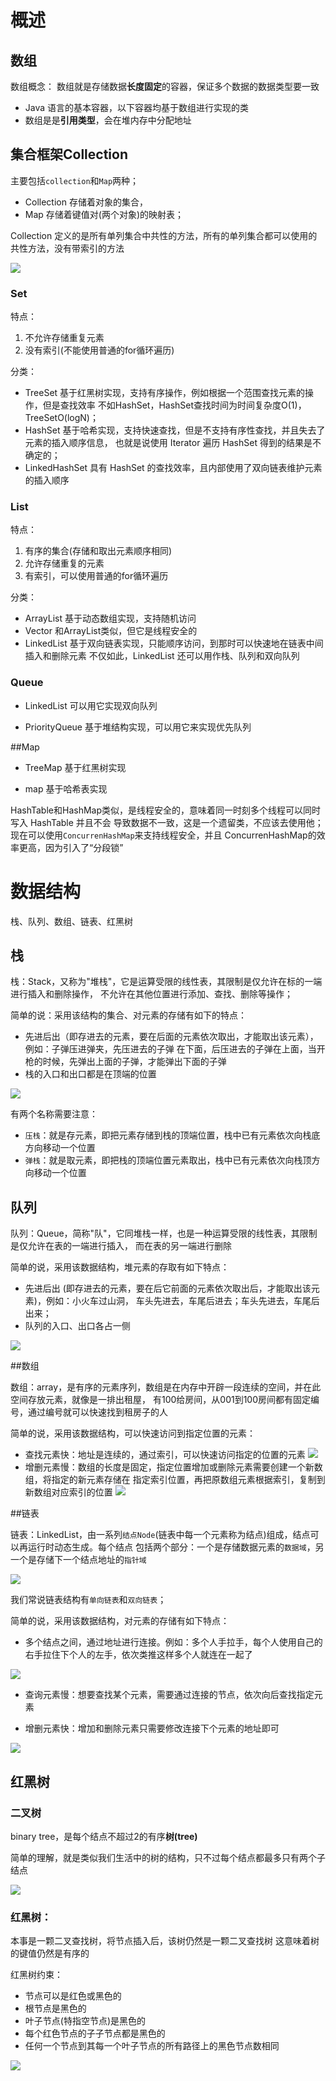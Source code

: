 # 概述
## 数组

数组概念： 数组就是存储数据**长度固定**的容器，保证多个数据的数据类型要一致
- Java 语言的基本容器，以下容器均基于数组进行实现的类
- 数组是是**引用类型**，会在堆内存中分配地址

## 集合框架Collection
  主要包括`collection`和`Map`两种；
 - Collection 存储着对象的集合，
 - Map 存储着键值对(两个对象)的映射表；
	
  Collection
定义的是所有单列集合中共性的方法，所有的单列集合都可以使用的共性方法，没有带索引的方法
	
![](img/01_集合框架介绍.bmp)

### Set
			
特点：
1) 不允许存储重复元素 
2) 没有索引(不能使用普通的for循环遍历)

分类：

-	TreeSet 基于红黑树实现，支持有序操作，例如根据一个范围查找元素的操作，但是查找效率
不如HashSet，HashSet查找时间为时间复杂度O(1)，TreeSetO(logN)；
- HashSet 基于哈希实现，支持快速查找，但是不支持有序性查找，并且失去了元素的插入顺序信息，
也就是说使用 Iterator 遍历 HashSet 得到的结果是不确定的；
- LinkedHashSet 具有 HashSet 的查找效率，且内部使用了双向链表维护元素的插入顺序

### List
			
特点：
1) 有序的集合(存储和取出元素顺序相同) 
2) 允许存储重复的元素 
3) 有索引，可以使用普通的for循环遍历

分类：					
- ArrayList 基于动态数组实现，支持随机访问
- Vector 和ArrayList类似，但它是线程安全的
- LinkedList 基于双向链表实现，只能顺序访问，到那时可以快速地在链表中间插入和删除元素
	不仅如此，LinkedList 还可以用作栈、队列和双向队列
		
### Queue
		
- LinkedList 可以用它实现双向队列
			
- PriorityQueue 基于堆结构实现，可以用它来实现优先队列
		
##Map
			
- TreeMap 基于红黑树实现
			
- map 基于哈希表实现
			
HashTable和HashMap类似，是线程安全的，意味着同一时刻多个线程可以同时写入 HashTable 并且不会
导致数据不一致，这是一个遗留类，不应该去使用他；现在可以使用`ConcurrenHashMap`来支持线程安全，并且
ConcurrenHashMap的效率更高，因为引入了“分段锁”

# 数据结构

栈、队列、数组、链表、红黑树
	
## 栈
	
栈：Stack，又称为"堆栈"，它是运算受限的线性表，其限制是仅允许在标的一端进行插入和删除操作，
不允许在其他位置进行添加、查找、删除等操作；

简单的说：采用该结构的集合、对元素的存储有如下的特点：
		
- 先进后出（即存进去的元素，要在后面的元素依次取出，才能取出该元素），例如：子弹压进弹夹，先压进去的子弹
			在下面，后压进去的子弹在上面，当开枪的时候，先弹出上面的子弹，才能弹出下面的子弹
- 栈的入口和出口都是在顶端的位置

![](img/堆栈.png)

有两个名称需要注意：
- `压栈`：就是存元素，即把元素存储到栈的顶端位置，栈中已有元素依次向栈底方向移动一个位置
- `弹栈`：就是取元素，即把栈的顶端位置元素取出，栈中已有元素依次向栈顶方向移动一个位置
	
## 队列
	
队列：Queue，简称"队"，它同堆栈一样，也是一种运算受限的线性表，其限制是仅允许在表的一端进行插入，
而在表的另一端进行删除

简单的说，采用该数据结构，堆元素的存取有如下特点：
			
- 先进后出 (即存进去的元素，要在后它前面的元素依次取出后，才能取出该元素)，例如：小火车过山洞，
车头先进去，车尾后进去；车头先进去，车尾后出来；
- 队列的入口、出口各占一侧

![](img/01_数据结构_栈&队列.bmp)
				
##数组
	
数组：array，是有序的元素序列，数组是在内存中开辟一段连续的空间，并在此空间存放元素，就像是一排出租屋，
有100给房间，从001到100房间都有固定编号，通过编号就可以快速找到租房子的人

简单的说，采用该数据结构，可以快速访问到指定位置的元素：
		
- 查找元素快：地址是连续的，通过索引，可以快速访问指定的位置的元素
![](img/数组查询快.png)
- 增删元素慢：数组的长度是固定，指定位置增加或删除元素需要创建一个新数组，将指定的新元素存储在
指定索引位置，再把原数组元素根据索引，复制到新数组对应索引的位置
![](img/数组.png)
	
	
##链表
		
链表：LinkedList，由一系列`结点Node`(链表中每一个元素称为结点)组成，结点可以再运行时动态生成。每个结点
包括两个部分：一个是存储数据元素的`数据域`，另一个是存储下一个结点地址的`指针域`


![](img/单链表结构特点.png)

我们常说链表结构有`单向链表`和`双向链表`；

简单的说，采用该数据结构，对元素的存储有如下特点：
			
- 多个结点之间，通过地址进行连接。例如：多个人手拉手，每个人使用自己的右手拉住下个人的左手，依次类推这样多个人就连在一起了

![](img/单链表结构.png)

- 查询元素慢：想要查找某个元素，需要通过连接的节点，依次向后查找指定元素

- 增删元素快：增加和删除元素只需要修改连接下个元素的地址即可	
	
![](img/03_数据结构_链表.bmp)	

## 红黑树

### 二叉树
binary tree，是每个结点不超过2的有序**树(tree)**

简单的理解，就是类似我们生活中的树的结构，只不过每个结点都最多只有两个子结点

![](img/二叉树.bmp)

### 红黑树：
本事是一颗二叉查找树，将节点插入后，该树仍然是一颗二叉查找树
这意味着树的键值仍然是有序的

红黑树约束：
- 节点可以是红色或黑色的
- 根节点是黑色的
- 叶子节点(特指空节点)是黑色的
- 每个红色节点的子子节点都是黑色的
- 任何一个节点到其每一个叶子节点的所有路径上的黑色节点数相同

![](img/04_数据结构_红黑树.bmp)
	
